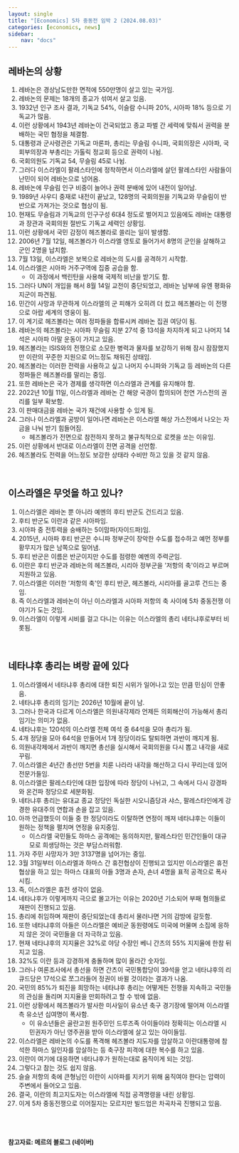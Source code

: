 ```yaml
---
layout: single
title: "[Economics] 5차 중동전 임박 2 (2024.08.03)"
categories: [economics, news]
sidebar:
    nav: "docs"
---
```


## 레바논의 상황
1. 레바논은 경상남도만한 면적에 550만명이 살고 있는 국가임.
1. 레바논의 문제는 18개의 종교가 섞여서 살고 있음.
1. 1932년 인구 조사 결과, 기독교 54%, 이슬람 수니파 20%, 시아파 18% 등으로 기독교가 많음.
1. 이런 상황에서 1943년 레바논이 건국되었고 종교 파벌 간 세력에 맞춰서 권력을 분배하는 국민 협정을 체결함.
1. 대통령과 군사령관은 기독교 마론파, 총리는 무슬림 수니파, 국회의장은 시아파, 국회부의장과 부총리는 가톨릭 정교회 등으로 권력이 나뉨.
1. 국회의원도 기독교 54, 무슬림 45로 나뉨.
1. 그러다 이스라엘이 팔레스타인에 정착하면서 이스라엘에 살던 팔레스타인 사람들이 난민이 되어 레바논으로 넘어옴.
1. 레바논에 무슬림 인구 비중이 늘어나 권력 분배에 있어 내전이 일어남.
1. 1989년 사우디 중재로 내전이 끝났고, 128명의 국회의원을 기독교와 무슬림이 반반으로 가져가는 것으로 협상이 됨.
1. 현재도 무슬림과 기독교의 인구구성 6대4 정도로 벌어지고 있음에도 레바논 대통령과 장관과 국회의원 절반도 기독교 세력인 상황임.
1. 이런 상황에서 국민 감정이 헤즈볼라로 쓸리는 일이 발생함.
1. 2006년 7월 12일, 헤즈볼라가 이스라엘 영토로 들어가서 8명의 군인을 살해하고 군인 2명을 납치함.
1. 7월 13일, 이스라엘은 보복으로 레바논의 도시를 공격하기 시작함.
1. 이스라엘은 시아파 거주구역에 집중 공습을 함.
    - 이 과정에서 백린탄을 사용해 국제적 비난을 받기도 함.
1. 그러다 UN이 개입을 해서 8월 14일 교전이 중단되었고, 레바논 남부에 유엔 평화유지군이 파견됨.
1. 민간이 사망과 무관하게 이스라엘의 군 피해가 오히려 더 컸고 헤즈볼라는 이 전쟁으로 아랍 세계의 영웅이 됨.
1. 이 계기로 헤즈볼라는 여러 정파들을 합류시켜 레바논 집권 여당이 됨.
1. 레바논의 헤즈볼라는 시아파 무슬림 지분 27석 중 13석을 차지하게 되고 나머지 14석은 시아파 아말 운동이 가지고 있음.
1. 헤즈볼라는 ISIS와의 전쟁으로 소모한 병력과 물자를 보강하기 위해 잠시 잠잠했지만 이란의 꾸준한 지원으로 어느정도 채워진 상태임.
1. 헤즈볼라는 이러한 전력을 사용하고 싶고 나머지 수니파와 기독교 등 레바논의 다른 정파들은 헤즈볼라를 말리는 중임.
1. 또한 레바논은 국가 경제를 생각하면 이스라엘과 관계를 유지해야 함.
1. 2022년 10월 11일, 이스라엘과 레바논 간 해양 국경이 합의되어 천연 가스전의 권리를 일부 확보함.
1. 이 판매대금을 레바논 국가 재건에 사용할 수 있게 됨.
1. 그러나 이스라엘과 공방이 일어나면 레바논은 이스라엘 해상 가스전에서 나오는 자금을 나눠 받기 힘들어짐.
    - 헤즈볼라가 전면으로 참전하지 못하고 불규칙적으로 로켓을 쏘는 이유임.
1. 이런 상황에서 반대로 이스라엘이 전면 공격을 선언함.
1. 헤즈볼라도 전력을 어느정도 보강한 상태라 수비만 하고 있을 것 같지 않음.

<br/>

## 이스라엘은 무엇을 하고 있나?
1. 이스라엘은 레바논 뿐 아니라 예멘의 후티 반군도 건드리고 있음.
1. 후티 반군도 이란과 같은 시아파임.
1. 시아파 중 전투력을 숭배하는 5이맘파(자이드파)임.
1. 2015년, 시아파 후티 반군은 수니파 정부군이 장악한 수도를 접수하고 예먼 정부를 황무지가 많은 남쪽으로 밀어냄.
1. 후티 반군은 이름은 반군이지만 수도를 점령한 예멘의 주력군임.
1. 이란은 후티 반군과 레바논의 헤즈볼라, 시리아 정부군을 '저항의 축'이라고 부르며 지원하고 있음.
1. 이스라엘은 이러한 '저항의 축'인 후티 반군, 헤즈볼라, 시리아를 골고루 건드는 중임.
1. 즉 이스라엘과 레바논이 아닌 이스라엘과 시아파 저항의 축 사이에 5차 중동전쟁 이야기가 도는 것임.
1. 이스라엘이 이렇게 시비를 걸고 다니는 이유는 이스라엘의 총리 네타냐후로부터 비롯됨.

<br/>

## 네타냐후 총리는 벼랑 끝에 있다
1. 이스라엘에서 네타냐후 총리에 대한 퇴진 시위가 일어나고 있는 만큼 민심이 안좋음.
1. 네타냐후 총리의 임기는 2026년 10월에 끝이 남.
1. 그러나 한국과 다르게 이스라엘은 의원내각제라 언제든 의회해산이 가능해서 총리 임기는 의미가 없음.
1. 네타냐후는 120석의 이스라엘 전체 여석 중 64석을 모아 총리가 됨.
1. 4개 정당을 모아 64석을 만들어서 1개 정당이라도 탈퇴하면 과반이 깨지게 됨.
1. 의원내각제에서 과반이 깨지면 총선을 실시해서 국회의원을 다시 뽑고 내각을 새로 꾸림.
1. 이스라엘은 4년간 총선만 5번을 치룬 나라라 내각을 해산하고 다시 꾸리는데 있어 전문가들임.
1. 이스라엘은 팔레스타인에 대한 입장에 따라 정당이 나뉘고, 그 속에서 다시 강경파와 온건파 정당으로 세분화됨.
1. 네타냐후 총리는 유대교 종교 정당인 독실한 시오니즘당과 샤스, 팔레스타인에게 강경한 유대주의 연합과 손을 잡고 있음.
1. 아까 언급했듯이 이들 중 한 정당이라도 이탈하면 연정이 깨져 네타냐후는 이들이 원하는 정책을 펼치며 연정을 유지중임.
    - 이스라엘 국민들도 하마스 공격에는 동의하지만, 팔레스타인 민간인들이 대규모로 희생당하는 것은 부담스러워함.
1. 가자 주민 사망자가 3만 3137명을 넘어가는 중임.
1. 3월 31일부터 이스라엘과 하마스 간 휴전협상이 진행되고 있지만 이스라엘은 휴전협상을 하고 있는 하마스 대표의 아들 3명과 손자, 손녀 4명을 표적 공격으로 폭사시킴.
1. 즉, 이스라엘은 휴전 생각이 없음.
1. 네타냐후가 이렇게까지 극으로 몰고가는 이유는 2020년 기소되어 부패 혐의들로 재판이 진행되고 있음.
1. 총리에 취임하며 재판이 중단되었는데 총리서 물러나면 거의 감방에 갈듯함.
1. 또한 네타냐후의 아들은 이스라엘은 예비군 동원령에도 미국에 머물며 소집에 응하지 않은 것이 국민들을 더 자극하고 있음.
1. 현재 네타냐후의 지지율은 32%로 야당 수장인 베니 간츠의 55% 지지율에 한참 뒤지고 있음.
1. 32%도 이란 등과 강경하게 충돌하며 많이 올라간 숫자임.
1. 그러나 여론조사에서 총선을 하면 간츠이 국민통합당이 39석을 얻고 네타냐후의 리큐드당은 17석으로 쪼그라들어 정권이 바뀔 것이라는 결과가 나옴.
1. 국민의 85%가 퇴진을 희망하는 네타냐후 총리는 어떻게든 전쟁을 지속하고 국민들의 관심을 돌리며 지지율을 만회하려고 할 수 밖에 없음.
1. 이런 상황에서 헤즈볼라가 발사한 미사일이 유소년 축구 경기장에 떨어져 이스라엘측 유소년 십여명이 폭사함.
    - 이 유소년들은 골란고원 원주민인 드루즈족 아이들이라 정확히는 이스라엘 시민권자가 아닌 영주권을 받아 이스라엘에 살고 있는 아이들임.
1. 이스라엘은 레바논의 수도를 폭격해 헤즈볼라 지도자를 암살하고 이란대통령에 참석한 하마스 일인자를 암살하는 등 축구장 피격에 대한 복수를 하고 있음.
1. 이란이 여기에 대응하면 네타냐후가 원하는대로 움직이게 되는 것임.
1. 그렇다고 참는 것도 쉽지 않음.
1. 슬슬 저항의 축에 큰형님인 이란이 시아파를 지키기 위해 움직여야 한다는 압력이 주변에서 들어오고 있음.
1. 결국, 이란의 최고지도자는 이스라엘에 직접 공격명령을 내린 상황임.
1. 이게 5차 중동전쟁으로 이어질지는 모르지만 빌드업은 차곡차곡 진행되고 있음.


<br/>
<br/>

#### 참고자료: 메르의 블로그 (네이버) 